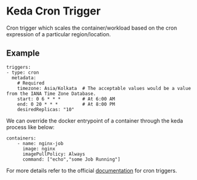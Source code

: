 # Keda Cron Trigger

Cron trigger which scales the container/workload based on the cron expression of a particular region/location.

## Example

```
triggers:
- type: cron
  metadata:
    # Required
    timezone: Asia/Kolkata  # The acceptable values would be a value from the IANA Time Zone Database.
    start: 0 6 * * *        # At 6:00 AM
    end: 0 20 * * *         # At 8:00 PM
    desiredReplicas: "10"
```

We can override the docker entrypoint of a container through the keda process like below:

```
containers:
    - name: nginx-job
      image: nginx
      imagePullPolicy: Always
      command: ["echo","some Job Running"]
```

For more details refer to the official [documentation](https://keda.sh/docs/2.13/scalers/cron/) for cron triggers.